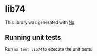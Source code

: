 # lib74

This library was generated with [Nx](https://nx.dev).

## Running unit tests

Run `nx test lib74` to execute the unit tests.
